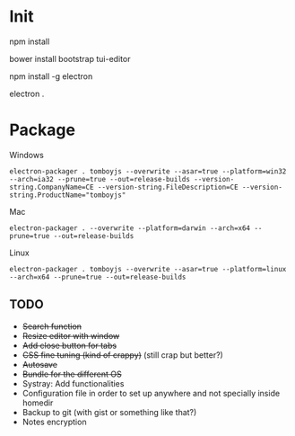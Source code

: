 # Init
npm install

bower install bootstrap tui-editor

npm install -g electron

electron .

# Package
Windows
```
electron-packager . tomboyjs --overwrite --asar=true --platform=win32 --arch=ia32 --prune=true --out=release-builds --version-string.CompanyName=CE --version-string.FileDescription=CE --version-string.ProductName="tomboyjs"
```

Mac
```
electron-packager . --overwrite --platform=darwin --arch=x64 --prune=true --out=release-builds
```

Linux
```
electron-packager . tomboyjs --overwrite --asar=true --platform=linux --arch=x64 --prune=true --out=release-builds
```

## TODO
* ~~Search function~~
* ~~Resize editor with window~~
* ~~Add close button for tabs~~
* ~~CSS fine tuning (kind of crappy)~~ (still crap but better?)
* ~~Autosave~~
* ~~Bundle for the different OS~~
* Systray: Add functionalities
* Configuration file in order to set up anywhere and not specially inside homedir
* Backup to git (with gist or something like that?)
* Notes encryption